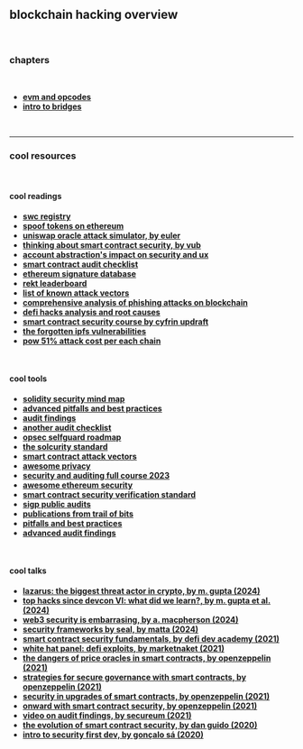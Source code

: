 ## blockchain hacking overview

<br>

### chapters

<br>

* **[evm and opcodes](evm_and_opcodes)**
* **[intro to bridges](bridges)**

<br>

----

### cool resources

<br>

#### cool readings

* **[swc registry](https://swcregistry.io/)**
* **[spoof tokens on ethereum](https://medium.com/etherscan-blog/spoof-tokens-on-ethereum-c2ad882d9cf6)**
* **[uniswap oracle attack simulator, by euler](https://blog.euler.finance/uniswap-oracle-attack-simulator-42d18adf65af)**
* **[thinking about smart contract security, by vub](https://blog.ethereum.org/2016/06/19/thinking-smart-contract-security/)**
* **[account abstraction's impact on security and ux](https://blog.openzeppelin.com/account-abstractions-impact-on-security-and-user-experience)**
* **[smart contract audit checklist](https://consensys.net/diligence/blog/2019/09/how-to-prepare-for-a-smart-contract-audit/)**
* **[ethereum signature database](https://www.4byte.directory/)**
* **[rekt leaderboard](https://rekt.news/leaderboard/)**
* **[list of known attack vectors](https://blog.sigmaprime.io/solidity-security.html)**
* **[comprehensive analysis of phishing attacks on blockchain](https://mirror.xyz/x-explore.eth/z-QBZUMa3s9BOku4ixTCvmYyeACdFVqRlHvm6XdzvVA)**
* **[defi hacks analysis and root causes](https://wooded-meter-1d8.notion.site/0e85e02c5ed34df3855ea9f3ca40f53b?v=22e5e2c506ef4caeb40b4f78e23517ee)**
* **[smart contract security course by cyfrin updraft](https://updraft.cyfrin.io/courses/security)**
* **[the forgotten ipfs vulnerabilities](https://diligence.consensys.io/blog/2022/09/the-forgotten-ipfs-vulnerabilities/)**
* **[pow 51% attack cost per each chain](https://www.crypto51.app)**

<br>

#### cool tools

* **[solidity security mind map](https://github.com/x676f64/secureum-mind_map)**
* **[advanced pitfalls and best practices](https://github.com/x676f64/secureum-mind_map/blob/master/5.%20Pitfalls%20and%20Best%20Practices%20201.md)**
* **[audit findings](https://github.com/x676f64/secureum-mind_map/blob/master/7.%20Audit%20Findings%20101.md)**
* **[another audit checklist](https://github.com/nascentxyz/simple-security-toolkit)**
* **[opsec selfguard roadmap](https://github.com/OffcierCia/Crypto-OpSec-SelfGuard-RoadMap)**
* **[the solcurity standard](https://github.com/Rari-Capital/solcurity)**
* **[smart contract attack vectors](https://github.com/KadenZipfel/smart-contract-attack-vectors)**
* **[awesome privacy](https://github.com/Lissy93/awesome-privacy)**
* **[security and auditing full course 2023](https://github.com/Cyfrin/security-and-auditing-full-course-s23)**
* **[awesome ethereum security](https://github.com/crytic/awesome-ethereum-security)**
* **[smart contract security verification standard](https://github.com/securing/SCSVS)**
* **[sigp public audits](https://github.com/sigp/public-audits)**
* **[publications from trail of bits](https://github.com/trailofbits/publications#blockchain)**
* **[pitfalls and best practices](https://github.com/x676f64/secureum-mind_map/blob/master/4.%20Pitfalls%20and%20Best%20Practices%20101.md)**
* **[advanced audit findings](https://github.com/x676f64/secureum-mind_map/blob/master/8.%20Audit%20Findings%20201.md)**

<br>

#### cool talks

* **[lazarus: the biggest threat actor in crypto, by m. gupta (2024)](https://www.youtube.com/watch?v=W5wcGsh3UVE)**
* **[top hacks since devcon VI: what did we learn?, by m. gupta et al. (2024)](https://www.youtube.com/watch?v=MQjw2ffttzw)**
* **[web3 security is embarrasing, by a. macpherson (2024)](https://www.youtube.com/watch?v=4dr7sL42GAw)**
* **[security frameworks by seal, by matta (2024)](https://www.youtube.com/watch?v=XTrR7aQLeWQ)**
* **[smart contract security fundamentals, by defi dev academy (2021)](https://www.youtube.com/playlist?list=PLBy3Qkuapv_7R1ZI_Cs2NOFn7ZTaNWY6G)**
* **[white hat panel: defi exploits, by marketnaket (2021)](https://www.youtube.com/watch?v=Df2zzfoTfMc)**
* **[the dangers of price oracles in smart contracts, by openzeppelin (2021)](https://www.youtube.com/watch?v=YGO7nzpXCeA&list=PLdJRkA9gCKOONBSlcifqLig_ZTyG_YLqz&index=5)**
* **[strategies for secure governance with smart contracts, by openzeppelin (2021)](https://www.youtube.com/watch?v=GbDAmMdmh8Q&list=PLdJRkA9gCKOONBSlcifqLig_ZTyG_YLqz&index=6)**
* **[security in upgrades of smart contracts, by openzeppelin (2021)](https://www.youtube.com/watch?v=5WE6PEc305w&list=PLdJRkA9gCKOONBSlcifqLig_ZTyG_YLqz&index=7)**
* **[onward with smart contract security, by openzeppelin (2021)](https://www.youtube.com/watch?v=RipXdV7vygs&list=PLdJRkA9gCKOONBSlcifqLig_ZTyG_YLqz&index=8)**
* **[video on audit findings, by secureum (2021)](https://www.youtube.com/watch?v=SromSImIpHE)**
* **[the evolution of smart contract security, by dan guido (2020)](https://www.youtube.com/watch?v=fOkQuNzVn_Q)**
* **[intro to security first dev, by gonçalo sá (2020)](https://www.youtube.com/watch?v=72K57I9yvyI)**
  
